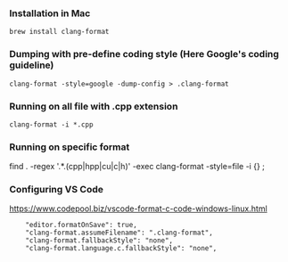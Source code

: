 
### Installation in Mac
```brew install clang-format```

### Dumping with pre-define coding style (Here Google's coding guideline)

```clang-format -style=google -dump-config > .clang-format```

### Running on all file with .cpp extension
```clang-format -i *.cpp```

### Running on specific format
find . -regex '.*\.\(cpp\|hpp\|cu\|c\|h\)' -exec clang-format -style=file -i {} \;

### Configuring VS Code
https://www.codepool.biz/vscode-format-c-code-windows-linux.html
```
    "editor.formatOnSave": true,
    "clang-format.assumeFilename": ".clang-format",
    "clang-format.fallbackStyle": "none",
    "clang-format.language.c.fallbackStyle": "none",
```

